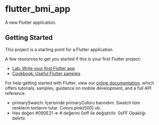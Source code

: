 # flutter_bmi_app

A new Flutter application.

## Getting Started

This project is a starting point for a Flutter application.

A few resources to get you started if this is your first Flutter project:

- [Lab: Write your first Flutter app](https://flutter.dev/docs/get-started/codelab)
- [Cookbook: Useful Flutter samples](https://flutter.dev/docs/cookbook)

For help getting started with Flutter, view our
[online documentation](https://flutter.dev/docs), which offers tutorials,
samples, guidance on mobile development, and a full API reference.

* primarySwatch: İçerisinde primaryColoru barındırır. Swatch tüm renklerin tonlarını tutar. Colors.pink[500]  vb..
* Hex değeri #090E21 => # değerini 0xff ile değiştirilir. 0xFF Opaklığı belirtir.
